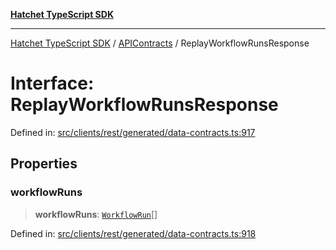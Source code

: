 [**Hatchet TypeScript SDK**](../../../../README.md)

***

[Hatchet TypeScript SDK](../../../../README.md) / [APIContracts](../README.md) / ReplayWorkflowRunsResponse

# Interface: ReplayWorkflowRunsResponse

Defined in: [src/clients/rest/generated/data-contracts.ts:917](https://github.com/hatchet-dev/hatchet/blob/0288a24f2e9f14787135b399bd47182f4d1260d9/sdks/typescript/src/clients/rest/generated/data-contracts.ts#L917)

## Properties

### workflowRuns

> **workflowRuns**: [`WorkflowRun`](WorkflowRun.md)[]

Defined in: [src/clients/rest/generated/data-contracts.ts:918](https://github.com/hatchet-dev/hatchet/blob/0288a24f2e9f14787135b399bd47182f4d1260d9/sdks/typescript/src/clients/rest/generated/data-contracts.ts#L918)
